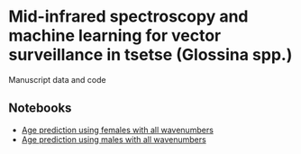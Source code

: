 # Mid-infrared spectroscopy and machine learning for vector surveillance in tsetse (Glossina spp.)
Manuscript data and code


## Notebooks
- [Age prediction using females with all wavenumbers](/notebooks/age_prediction_females_copy.ipynb)
- [Age prediction using males with all wavenumbers](/notebooks/age_prediction_males%20copy.ipynb)